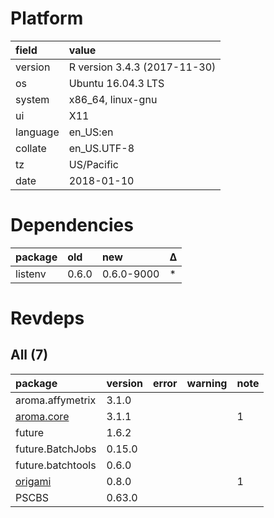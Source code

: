 # Platform

|field    |value                        |
|:--------|:----------------------------|
|version  |R version 3.4.3 (2017-11-30) |
|os       |Ubuntu 16.04.3 LTS           |
|system   |x86_64, linux-gnu            |
|ui       |X11                          |
|language |en_US:en                     |
|collate  |en_US.UTF-8                  |
|tz       |US/Pacific                   |
|date     |2018-01-10                   |

# Dependencies

|package |old   |new        |Δ  |
|:-------|:-----|:----------|:--|
|listenv |0.6.0 |0.6.0-9000 |*  |

# Revdeps

## All (7)

|package                             |version |error |warning |note |
|:-----------------------------------|:-------|:-----|:-------|:----|
|aroma.affymetrix                    |3.1.0   |      |        |     |
|[aroma.core](problems.md#aromacore) |3.1.1   |      |        |1    |
|future                              |1.6.2   |      |        |     |
|future.BatchJobs                    |0.15.0  |      |        |     |
|future.batchtools                   |0.6.0   |      |        |     |
|[origami](problems.md#origami)      |0.8.0   |      |        |1    |
|PSCBS                               |0.63.0  |      |        |     |

